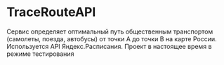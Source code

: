 # TraceRouteAPI
Сервис определяет оптимальный путь общественным транспортом (самолеты, поезда, автобусы) от точки А до точки В на карте России. Используется API Яндекс.Расписания. Проект в настоящее время в режиме тестирования
